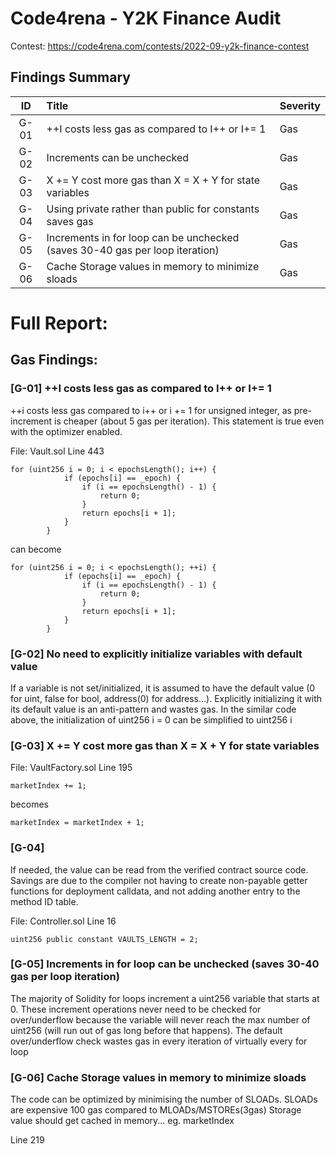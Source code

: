 # Code4rena - Y2K Finance Audit

Contest: https://code4rena.com/contests/2022-09-y2k-finance-contest

## Findings Summary

|  ID  | Title                                                                        | Severity |
| :--: | :--------------------------------------------------------------------------- | :------- |
| G-01 | ++I costs less gas as compared to I++ or I+= 1                               | Gas      |
| G-02 | Increments can be unchecked                                                  | Gas      |
| G-03 | X += Y cost more gas than X = X + Y for state variables                      | Gas      |
| G-04 | Using private rather than public for constants saves gas                     | Gas      |
| G-05 | Increments in for loop can be unchecked (saves 30-40 gas per loop iteration) | Gas      |
| G-06 | Cache Storage values in memory to minimize sloads                            | Gas      |

# Full Report:

## Gas Findings:

### [G-01] ++I costs less gas as compared to I++ or I+= 1

++i costs less gas compared to i++ or i += 1 for unsigned integer, as pre-increment is cheaper (about 5 gas per iteration). This statement is true even with the optimizer enabled.

File: Vault.sol Line 443

```
for (uint256 i = 0; i < epochsLength(); i++) {
            if (epochs[i] == _epoch) {
                if (i == epochsLength() - 1) {
                    return 0;
                }
                return epochs[i + 1];
            }
        }
```

can become

```
for (uint256 i = 0; i < epochsLength(); ++i) {
            if (epochs[i] == _epoch) {
                if (i == epochsLength() - 1) {
                    return 0;
                }
                return epochs[i + 1];
            }
        }
```

### [G-02] No need to explicitly initialize variables with default value

If a variable is not set/initialized, it is assumed to have the default value (0 for uint, false for bool, address(0) for address…). Explicitly initializing it with its default value is an anti-pattern and wastes gas. In the similar code above, the initialization of uint256 i = 0 can be simplified to uint256 i

### [G-03] X += Y cost more gas than X = X + Y for state variables

File: VaultFactory.sol Line 195

```
marketIndex += 1;
```

becomes

```
marketIndex = marketIndex + 1;
```

### [G-04]

If needed, the value can be read from the verified contract source code. Savings are due to the compiler not having to create non-payable getter functions for deployment calldata, and not adding another entry to the method ID table.

File: Controller.sol Line 16

```
uint256 public constant VAULTS_LENGTH = 2;
```

### [G-05] Increments in for loop can be unchecked (saves 30-40 gas per loop iteration)

The majority of Solidity for loops increment a uint256 variable that starts at 0. These increment operations never need to be checked for over/underflow because the variable will never reach the max number of uint256 (will run out of gas long before that happens). The default over/underflow check wastes gas in every iteration of virtually every for loop

### [G-06] Cache Storage values in memory to minimize sloads

The code can be optimized by minimising the number of SLOADs. SLOADs are expensive 100 gas compared to MLOADs/MSTOREs(3gas) Storage value should get cached in memory... eg. marketIndex

Line 219
